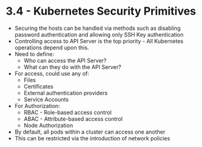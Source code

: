 # 3.4 - Kubernetes Security Primitives

- Securing the hosts can be handled via methods such as disabling password
authentication and allowing only SSH Key authentication
- Controlling access to API Server is the top priority - All Kubernetes operations
depend upon this.
- Need to define:
  - Who can access the API Server?
  - What can they do with the API Server?
- For access, could use any of:
  - Files
  - Certificates
  - External authentication providers
  - Service Accounts
- For Authorization:
  - RBAC - Role-based access control
  - ABAC - Attribute-based access control
  - Node Authorization
- By default, all pods within a cluster can access one another
- This can be restricted via the introduction of network policies
